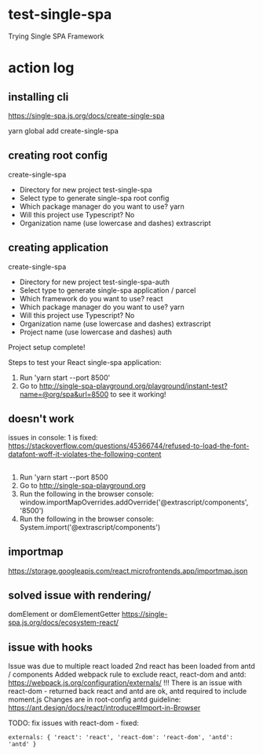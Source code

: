 # test-single-spa

Trying Single SPA Framework

# action log

## installing cli

https://single-spa.js.org/docs/create-single-spa

yarn global add create-single-spa

## creating root config

create-single-spa

- Directory for new project test-single-spa
- Select type to generate single-spa root config
- Which package manager do you want to use? yarn
- Will this project use Typescript? No
- Organization name (use lowercase and dashes) extrascript

## creating application

create-single-spa

- Directory for new project test-single-spa-auth
- Select type to generate single-spa application / parcel
- Which framework do you want to use? react
- Which package manager do you want to use? yarn
- Will this project use Typescript? No
- Organization name (use lowercase and dashes) extrascript
- Project name (use lowercase and dashes) auth

Project setup complete!

Steps to test your React single-spa application:

1. Run 'yarn start --port 8500'
2. Go to http://single-spa-playground.org/playground/instant-test?name=@org/spa&url=8500 to see it working!

## doesn't work

issues in console: 1 is fixed:
https://stackoverflow.com/questions/45366744/refused-to-load-the-font-datafont-woff-it-violates-the-following-content

##

1. Run 'yarn start --port 8500
2. Go to http://single-spa-playground.org
3. Run the following in the browser console: window.importMapOverrides.addOverride('@extrascript/components', '8500')
4. Run the following in the browser console: System.import('@extrascript/components')

## importmap

https://storage.googleapis.com/react.microfrontends.app/importmap.json

## solved issue with rendering/

domElement or domElementGetter
https://single-spa.js.org/docs/ecosystem-react/

## issue with hooks

Issue was due to multiple react loaded
2nd react has been loaded from antd / components
Added webpack rule to exclude react, react-dom and antd: https://webpack.js.org/configuration/externals/
!!! There is an issue with react-dom - returned back
react and antd are ok, antd required to include moment.js
Changes are in root-config
antd guideline: https://ant.design/docs/react/introduce#Import-in-Browser

TODO: fix issues with react-dom - fixed:

`externals: { 'react': 'react', 'react-dom': 'react-dom', 'antd': 'antd' }`
